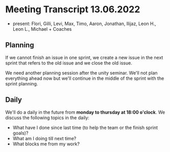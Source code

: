 # Meeting Transcript 13.06.2022  

- present: Flori, Gilli, Levi, Max, Timo, Aaron, Jonathan, Ilijaz, Leon H., Leon L., Michael + Coaches

## Planning

If we cannot finish an issue in one sprint, we create a new issue in the next sprint that refers to the old issue and we close the old issue.

We need another planning session after the unity seminar. We'll not plan everything ahead now but we'll continue in the middle of the sprint with the sprint planning.

## Daily

We'll do a daily in the future from **monday to thursday at 18:00 o'clock**. We discuss the following topics in the daily:

- What have I done since last time (to help the team or the finish sprint goals)?
- What am I doing till next time?
- What blocks me from my work?
